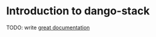 # Introduction to dango-stack

TODO: write [great documentation](http://jacobian.org/writing/what-to-write/)
